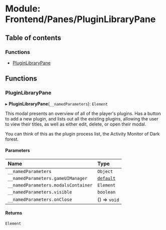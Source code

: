# Module: Frontend/Panes/PluginLibraryPane

## Table of contents

### Functions

- [PluginLibraryPane](Frontend_Panes_PluginLibraryPane.md#pluginlibrarypane)

## Functions

### PluginLibraryPane

▸ **PluginLibraryPane**(`__namedParameters`): `Element`

This modal presents an overview of all of the player's plugins. Has a button to add a new plugin,
and lists out all the existing plugins, allowing the user to view their titles, as well as either
edit, delete, or open their modal.

You can think of this as the plugin process list, the Activity Monitor of Dark forest.

#### Parameters

| Name                                | Type                                                               |
| :---------------------------------- | :----------------------------------------------------------------- |
| `__namedParameters`                 | `Object`                                                           |
| `__namedParameters.gameUIManager`   | [`default`](../classes/Backend_GameLogic_GameUIManager.default.md) |
| `__namedParameters.modalsContainer` | `Element`                                                          |
| `__namedParameters.visible`         | `boolean`                                                          |
| `__namedParameters.onClose`         | () => `void`                                                       |

#### Returns

`Element`
